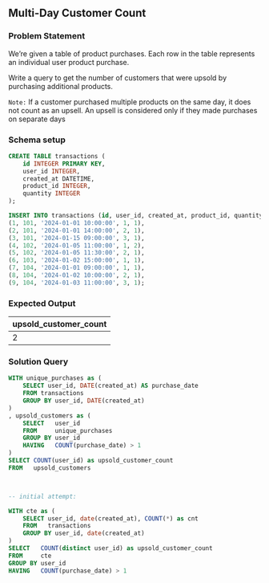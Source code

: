 ## Multi-Day Customer Count

### Problem Statement 

We’re given a table of product purchases. Each row in the table represents an individual user product purchase.

Write a query to get the number of customers that were upsold by purchasing additional products.

`Note:` If a customer purchased multiple products on the same day, it does not count as an upsell. An upsell is considered only if they made purchases on separate days


### Schema setup 

```sql
CREATE TABLE transactions (
    id INTEGER PRIMARY KEY,
    user_id INTEGER,
    created_at DATETIME,
    product_id INTEGER,
    quantity INTEGER
);

INSERT INTO transactions (id, user_id, created_at, product_id, quantity) VALUES
(1, 101, '2024-01-01 10:00:00', 1, 1),  
(2, 101, '2024-01-01 14:00:00', 2, 1),
(3, 101, '2024-01-15 09:00:00', 3, 1), 
(4, 102, '2024-01-05 11:00:00', 1, 2),
(5, 102, '2024-01-05 11:30:00', 2, 1),
(6, 103, '2024-01-02 15:00:00', 1, 1),
(7, 104, '2024-01-01 09:00:00', 1, 1),
(8, 104, '2024-01-02 10:00:00', 2, 1),
(9, 104, '2024-01-03 11:00:00', 3, 1);
```

### Expected Output 

upsold_customer_count |
--|
2 |


### Solution Query 

```sql
WITH unique_purchases as (
    SELECT user_id, DATE(created_at) AS purchase_date
    FROM transactions
    GROUP BY user_id, DATE(created_at)
)
, upsold_customers as (
    SELECT   user_id
    FROM     unique_purchases
    GROUP BY user_id
    HAVING   COUNT(purchase_date) > 1
)
SELECT COUNT(user_id) as upsold_customer_count
FROM   upsold_customers



-- initial attempt:

WITH cte as (
    SELECT user_id, date(created_at), COUNT(*) as cnt
    FROM   transactions
    GROUP BY user_id, date(created_at)
)
SELECT   COUNT(distinct user_id) as upsold_customer_count
FROM     cte
GROUP BY user_id
HAVING   COUNT(purchase_date) > 1
```
